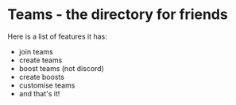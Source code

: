 # Teams - the directory for friends

Here is a list of features it has:

- join teams
- create teams
- boost teams (not discord)
- create boosts
- customise teams
- and that's it!

